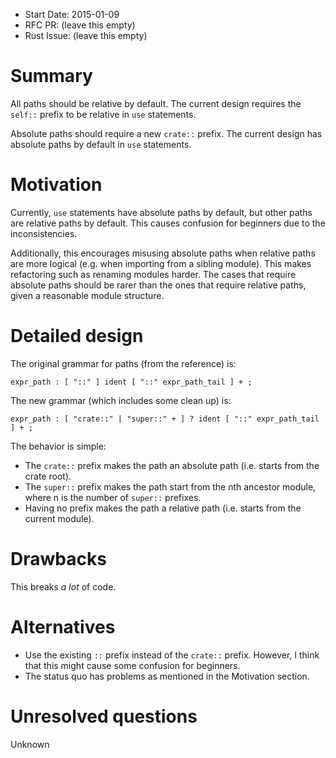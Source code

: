 - Start Date: 2015-01-09
- RFC PR: (leave this empty)
- Rust Issue: (leave this empty)

# Summary

All paths should be relative by default. The current design requires the
`self::` prefix to be relative in `use` statements.

Absolute paths should require a new `crate::` prefix. The current design has
absolute paths by default in `use` statements.

# Motivation

Currently, `use` statements have absolute paths by default, but other paths
are relative paths by default. This causes confusion for beginners due to
the inconsistencies.

Additionally, this encourages misusing absolute paths when relative paths
are more logical (e.g. when importing from a sibling module). This makes
refactoring such as renaming modules harder. The cases that require
absolute paths should be rarer than the ones that require relative paths,
given a reasonable module structure.

# Detailed design

The original grammar for paths (from the reference) is:

```
expr_path : [ "::" ] ident [ "::" expr_path_tail ] + ;
```

The new grammar (which includes some clean up) is:

```
expr_path : [ "crate::" | "super::" + ] ? ident [ "::" expr_path_tail ] + ;
```

The behavior is simple:

- The `crate::` prefix makes the path an absolute path (i.e. starts from
  the crate root).
- The `super::` prefix makes the path start from the nth ancestor module,
  where n is the number of `super::` prefixes.
- Having no prefix makes the path a relative path (i.e. starts from the
  current module).

# Drawbacks

This breaks *a lot* of code.

# Alternatives

- Use the existing `::` prefix instead of the `crate::` prefix. However, I
think that this might cause some confusion for beginners.
- The status quo has problems as mentioned in the Motivation section.

# Unresolved questions

Unknown
